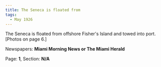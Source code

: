 ```yaml
---  
title: The Seneca is floated from  
tags:  
  - May 1926  
---  
```

  
The Seneca is floated from offshore Fisher's Island and towed into port. [Photos on page 6.]  
  
Newspapers: **Miami Morning News or The Miami Herald**  
  
Page: **1**, Section: **N/A** 
